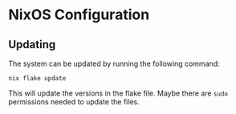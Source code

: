 # NixOS Configuration

## Updating

The system can be updated by running the following command:

`nix flake update`

This will update the versions in the flake file. Maybe there are `sudo` permissions needed to update the files.
